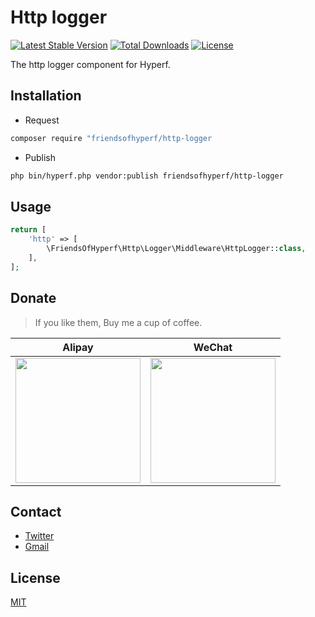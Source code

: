 # Http logger

[![Latest Stable Version](https://img.shields.io/packagist/v/friendsofhyperf/http-logger)](https://packagist.org/packages/friendsofhyperf/http-logger)
[![Total Downloads](https://img.shields.io/packagist/dt/friendsofhyperf/http-logger)](https://packagist.org/packages/friendsofhyperf/http-logger)
[![License](https://img.shields.io/packagist/l/friendsofhyperf/http-logger)](https://github.com/friendsofhyperf/http-logger)

The http logger component for Hyperf.

## Installation

- Request

```bash
composer require "friendsofhyperf/http-logger
```

- Publish

```bash
php bin/hyperf.php vendor:publish friendsofhyperf/http-logger
```

## Usage

```php
return [
    'http' => [
        \FriendsOfHyperf\Http\Logger\Middleware\HttpLogger::class,
    ],
];
```

## Donate

> If you like them, Buy me a cup of coffee.

| Alipay | WeChat |
|  ----  | ----  |
| <img src="https://hdj.me/images/alipay-min.jpg" width="200" height="200" />  | <img src="https://hdj.me/images/wechat-pay-min.jpg" width="200" height="200" /> |

## Contact

- [Twitter](https://twitter.com/huangdijia)
- [Gmail](mailto:huangdijia@gmail.com)

## License

[MIT](LICENSE)
